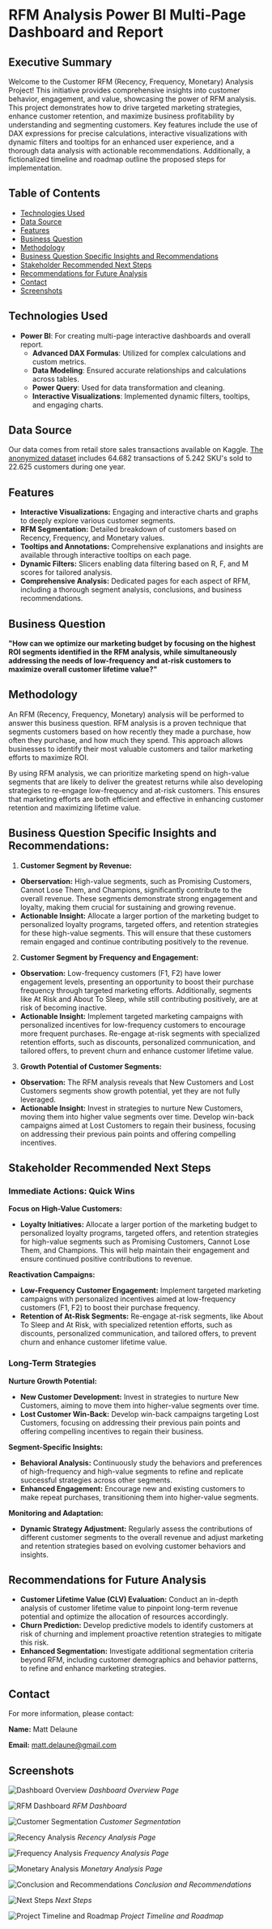 # RFM Analysis Power BI Multi-Page Dashboard and Report

## Executive Summary
Welcome to the Customer RFM (Recency, Frequency, Monetary) Analysis Project! This initiative provides comprehensive insights into customer behavior, engagement, and value, showcasing the power of RFM analysis. This project demonstrates how to drive targeted marketing strategies, enhance customer retention, and maximize business profitability by understanding and segmenting customers. Key features include the use of DAX expressions for precise calculations, interactive visualizations with dynamic filters and tooltips for an enhanced user experience, and a thorough data analysis with actionable recommendations. Additionally, a fictionalized timeline and roadmap outline the proposed steps for implementation.

## Table of Contents
- [Technologies Used](#technologies-used)
- [Data Source](#data-source)
- [Features](#features)
- [Business Question](#business-question)
- [Methodology](#methodology)
- [Business Question Specific Insights and Recommendations](#business-question-specific-insights-and-recommendations)
- [Stakeholder Recommended Next Steps](#stakeholder-recommended-next-steps)
- [Recommendations for Future Analysis](#recommendations-for-future-analysis)
- [Contact](#contact)
- [Screenshots](#screenshots)

## Technologies Used
- **Power BI**: For creating multi-page interactive dashboards and overall report.
  - **Advanced DAX Formulas**: Utilized for complex calculations and custom metrics.
  - **Data Modeling**: Ensured accurate relationships and calculations across tables.
  - **Power Query**: Used for data transformation and cleaning.
  - **Interactive Visualizations**: Implemented dynamic filters, tooltips, and engaging charts.

## Data Source
Our data comes from retail store sales transactions available on Kaggle. [The anonymized dataset](https://www.kaggle.com/datasets/marian447/retail-store-sales-transactions?resource=download) includes 64.682 transactions of 5.242 SKU's sold to 22.625 customers during one year.

## Features
- **Interactive Visualizations:** Engaging and interactive charts and graphs to deeply explore various customer segments.
- **RFM Segmentation:** Detailed breakdown of customers based on Recency, Frequency, and Monetary values.
- **Tooltips and Annotations:** Comprehensive explanations and insights are available through interactive tooltips on each page.
- **Dynamic Filters:** Slicers enabling data filtering based on R, F, and M scores for tailored analysis.
- **Comprehensive Analysis:** Dedicated pages for each aspect of RFM, including a thorough segment analysis, conclusions, and business recommendations.

## Business Question
**"How can we optimize our marketing budget by focusing on the highest ROI segments identified in the RFM analysis, while simultaneously addressing the needs of low-frequency and at-risk customers to maximize overall customer lifetime value?"**

## Methodology
An RFM (Recency, Frequency, Monetary) analysis will be performed to answer this business question. RFM analysis is a proven technique that segments customers based on how recently they made a purchase, how often they purchase, and how much they spend. This approach allows businesses to identify their most valuable customers and tailor marketing efforts to maximize ROI.

By using RFM analysis, we can prioritize marketing spend on high-value segments that are likely to deliver the greatest returns while also developing strategies to re-engage low-frequency and at-risk customers. This ensures that marketing efforts are both efficient and effective in enhancing customer retention and maximizing lifetime value.

## Business Question Specific Insights and Recommendations:
1. **Customer Segment by Revenue:**
- **Oberservation:** High-value segments, such as Promising Customers, Cannot Lose Them, and Champions, significantly contribute to the overall revenue. These segments demonstrate strong engagement and loyalty, making them crucial for sustaining and growing revenue.
- **Actionable Insight:** Allocate a larger portion of the marketing budget to personalized loyalty programs, targeted offers, and retention strategies for these high-value segments. This will ensure that these customers remain engaged and continue contributing positively to the revenue.

2. **Customer Segment by Frequency and Engagement:**
- **Observation:** Low-frequency customers (F1, F2) have lower engagement levels, presenting an opportunity to boost their purchase frequency through targeted marketing efforts. Additionally, segments like At Risk and About To Sleep, while still contributing positively, are at risk of becoming inactive.
- **Actionable Insight:** Implement targeted marketing campaigns with personalized incentives for low-frequency customers to encourage more frequent purchases. Re-engage at-risk segments with specialized retention efforts, such as discounts, personalized communication, and tailored offers, to prevent churn and enhance customer lifetime value.

3. **Growth Potential of Customer Segments:**
- **Observation:** The RFM analysis reveals that New Customers and Lost Customers segments show growth potential, yet they are not fully leveraged.
- **Actionable Insight:** Invest in strategies to nurture New Customers, moving them into higher value segments over time. Develop win-back campaigns aimed at Lost Customers to regain their business, focusing on addressing their previous pain points and offering compelling incentives.

## Stakeholder Recommended Next Steps

### Immediate Actions: Quick Wins

**Focus on High-Value Customers:**
- **Loyalty Initiatives:** Allocate a larger portion of the marketing budget to personalized loyalty programs, targeted offers, and retention strategies for high-value segments such as Promising Customers, Cannot Lose Them, and Champions. This will help maintain their engagement and ensure continued positive contributions to revenue.

**Reactivation Campaigns:**
- **Low-Frequency Customer Engagement:** Implement targeted marketing campaigns with personalized incentives aimed at low-frequency customers (F1, F2) to boost their purchase frequency.
- **Retention of At-Risk Segments:** Re-engage at-risk segments, like About To Sleep and At Risk, with specialized retention efforts, such as discounts, personalized communication, and tailored offers, to prevent churn and enhance customer lifetime value.

### Long-Term Strategies

**Nurture Growth Potential:**
- **New Customer Development:** Invest in strategies to nurture New Customers, aiming to move them into higher-value segments over time.
- **Lost Customer Win-Back:** Develop win-back campaigns targeting Lost Customers, focusing on addressing their previous pain points and offering compelling incentives to regain their business.

**Segment-Specific Insights:**
- **Behavioral Analysis:** Continuously study the behaviors and preferences of high-frequency and high-value segments to refine and replicate successful strategies across other segments.
- **Enhanced Engagement:** Encourage new and existing customers to make repeat purchases, transitioning them into higher-value segments.

**Monitoring and Adaptation:**
- **Dynamic Strategy Adjustment:** Regularly assess the contributions of different customer segments to the overall revenue and adjust marketing and retention strategies based on evolving customer behaviors and insights.

## Recommendations for Future Analysis
- **Customer Lifetime Value (CLV) Evaluation:** Conduct an in-depth analysis of customer lifetime value to pinpoint long-term revenue potential and optimize the allocation of resources accordingly.
- **Churn Prediction:** Develop predictive models to identify customers at risk of churning and implement proactive retention strategies to mitigate this risk.
- **Enhanced Segmentation:** Investigate additional segmentation criteria beyond RFM, including customer demographics and behavior patterns, to refine and enhance marketing strategies.

## Contact
For more information, please contact:

**Name:** Matt Delaune

**Email:** matt.delaune@gmail.com

## Screenshots

![Dashboard Overview](images/dashboard_overview.png)
*Dashboard Overview Page*

![RFM Dashboard](images/rfm_dashboard.png)
*RFM Dashboard*

![Customer Segmentation](images/customer_segmentation.png)
*Customer Segmentation*

![Recency Analysis](images/customer_recency_analysis.png)
*Recency Analysis Page*

![Frequency Analysis](images/customer_purchase_frequency_analysis.png)
*Frequency Analysis Page*

![Monetary Analysis](images/customer_value_analysis.png)
*Monetary Analysis Page*

![Conclusion and Recommendations](images/conclusion_and_recommendations.png)
*Conclusion and Recommendations*

![Next Steps](images/next_steps.png)
*Next Steps*

![Project Timeline and Roadmap](images/project_timeline_and_roadmap.png)
*Project Timeline and Roadmap*
